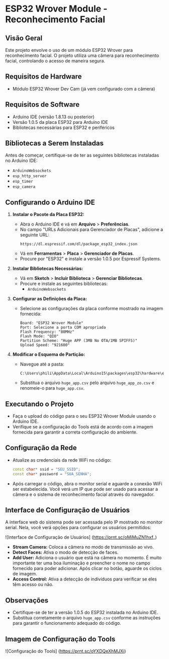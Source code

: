 # ESP32 Wrover Module - Reconhecimento Facial

## Visão Geral
Este projeto envolve o uso de um módulo ESP32 Wrover para reconhecimento facial. O projeto utiliza uma câmera para reconhecimento facial, controlando o acesso de maneira segura.

## Requisitos de Hardware
- Módulo ESP32 Wrover Dev Cam (já vem configurado com a câmera)

## Requisitos de Software
- Arduino IDE (versão 1.8.13 ou posterior)
- Versão 1.0.5 da placa ESP32 para Arduino IDE
- Bibliotecas necessárias para ESP32 e periféricos

## Bibliotecas a Serem Instaladas
Antes de começar, certifique-se de ter as seguintes bibliotecas instaladas no Arduino IDE:
- `ArduinoWebsockets`
- `esp_http_server`
- `esp_timer`
- `esp_camera`

## Configurando o Arduino IDE
1. **Instalar o Pacote da Placa ESP32:**
   - Abra o Arduino IDE e vá em **Arquivo** > **Preferências**.
   - No campo "URLs Adicionais para Gerenciador de Placas", adicione a seguinte URL:
     ```
     https://dl.espressif.com/dl/package_esp32_index.json
     ```
   - Vá em **Ferramentas** > **Placa** > **Gerenciador de Placas**.
   - Procure por "ESP32" e instale a versão 1.0.5 por Espressif Systems.

2. **Instalar Bibliotecas Necessárias:**
   - Vá em **Sketch** > **Incluir Biblioteca** > **Gerenciar Bibliotecas**.
   - Procure e instale as seguintes bibliotecas:
     - `ArduinoWebsockets`

3. **Configurar as Definições da Placa:**
   - Selecione as configurações da placa conforme mostrado na imagem fornecida:
     ```
     Board: "ESP32 Wrover Module"
     Port: Selecione a porta COM apropriada
     Flash Frequency: "80MHz"
     Flash Mode: "QIO"
     Partition Scheme: "Huge APP (3MB No OTA/1MB SPIFFS)"
     Upload Speed: "921600"
     ```

4. **Modificar o Esquema de Partição:**
   - Navegue até a pasta:
     ```
     C:\Users\phili\AppData\Local\Arduino15\packages\esp32\hardware\esp32\1.0.5\tools\partitions
     ```
   - Substitua o arquivo `huge_app.csv` pelo arquivo `huge_app_zo.csv` e renomeie-o para `huge_app.csv`.

## Executando o Projeto
- Faça o upload do código para o seu ESP32 Wrover Module usando o Arduino IDE.
- Verifique se a configuração do Tools está de acordo com a imagem fornecida para garantir a correta configuração do ambiente.

## Configuração da Rede
- Atualize as credenciais da rede WiFi no código:
  ```cpp
  const char* ssid = "SEU_SSID";
  const char* password = "SUA_SENHA";
  ```
- Após carregar o código, abra o monitor serial e aguarde a conexão WiFi ser estabelecida. Você verá um IP que pode ser usado para acessar a câmera e o sistema de reconhecimento facial através do navegador.

## Interface de Configuração de Usuários
A interface web do sistema pode ser acessada pelo IP mostrado no monitor serial. Nela, você verá opções para configurar os usuários permitidos:

![Interface de Configuração de Usuários]
(https://prnt.sc/oMiMuZN1hxf_)

- **Stream Camera:** Coloca a câmera no modo de transmissão ao vivo.
- **Detect Faces:** Ativa o modo de detecção de faces.
- **Add User:** Adiciona o usuário que está na câmera no momento. É muito importante ter uma boa iluminação e preencher o nome no campo fornecido para poder adicionar. Após clicar no botão, aguarde os ciclos de imagem.
- **Access Control:** Ativa a detecção de indivíduos para verificar se eles têm acesso ou não.

## Observações
- Certifique-se de ter a versão 1.0.5 do ESP32 instalada no Arduino IDE.
- Substitua corretamente o arquivo `huge_app.csv` conforme as instruções para garantir o funcionamento adequado do código.

## Imagem de Configuração do Tools
![Configuração do Tools]
(https://prnt.sc/oYXDQeXhMJXi)
